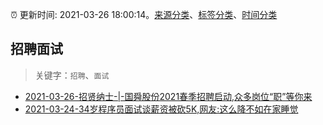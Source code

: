 :alarm_clock: 更新时间: 2021-03-26 18:00:14。[来源分类](../README.md)、[标签分类](../TAGS.md)、[时间分类](../TIMELINE.md)

## 招聘面试


> 关键字：`招聘`、`面试`



- [2021-03-26-招贤纳士-|-国舜股份2021春季招聘启动,众多岗位“职”等你来](https://sec.thief.one/article_content?a_id=daee003fd788ffff72be7721b5685fa6) 
- [2021-03-24-34岁程序员面试谈薪资被砍5K,网友:这么降不如在家睡觉](https://sec.thief.one/article_content?a_id=772e2516704f5a7bb401b87fb727ac8f) 